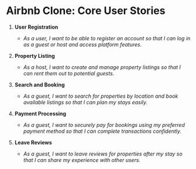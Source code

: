# Airbnb Clone: Core User Stories

1. **User Registration**

   * *As a user, I want to be able to register an account so that I can log in as a guest or host and access platform features.*

2. **Property Listing**

   * *As a host, I want to create and manage property listings so that I can rent them out to potential guests.*

3. **Search and Booking**

   * *As a guest, I want to search for properties by location and book available listings so that I can plan my stays easily.*

4. **Payment Processing**

   * *As a guest, I want to securely pay for bookings using my preferred payment method so that I can complete transactions confidently.*

5. **Leave Reviews**

   * *As a guest, I want to leave reviews for properties after my stay so that I can share my experience with other users.*